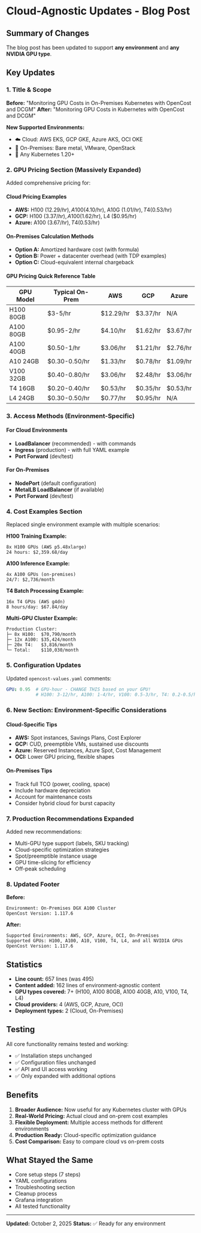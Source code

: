 # Cloud-Agnostic Updates - Blog Post

## Summary of Changes

The blog post has been updated to support **any environment** and **any NVIDIA GPU type**.

## Key Updates

### 1. Title & Scope
**Before:** "Monitoring GPU Costs in On-Premises Kubernetes with OpenCost and DCGM"
**After:** "Monitoring GPU Costs in Kubernetes with OpenCost and DCGM"

**New Supported Environments:**
- ☁️ Cloud: AWS EKS, GCP GKE, Azure AKS, OCI OKE
- 🏢 On-Premises: Bare metal, VMware, OpenStack
- 🔧 Any Kubernetes 1.20+

### 2. GPU Pricing Section (Massively Expanded)

Added comprehensive pricing for:

#### Cloud Pricing Examples
- **AWS:** H100 ($12.29/hr), A100 ($4.10/hr), A10G ($1.01/hr), T4 ($0.53/hr)
- **GCP:** H100 ($3.37/hr), A100 ($1.62/hr), L4 ($0.95/hr)
- **Azure:** A100 ($3.67/hr), T4 ($0.53/hr)

#### On-Premises Calculation Methods
- **Option A:** Amortized hardware cost (with formula)
- **Option B:** Power + datacenter overhead (with TDP examples)
- **Option C:** Cloud-equivalent internal chargeback

#### GPU Pricing Quick Reference Table

| GPU Model | Typical On-Prem | AWS | GCP | Azure |
|-----------|----------------|-----|-----|-------|
| H100 80GB | $3-5/hr | $12.29/hr | $3.37/hr | N/A |
| A100 80GB | $0.95-2/hr | $4.10/hr | $1.62/hr | $3.67/hr |
| A100 40GB | $0.50-1/hr | $3.06/hr | $1.21/hr | $2.76/hr |
| A10 24GB  | $0.30-0.50/hr | $1.33/hr | $0.78/hr | $1.09/hr |
| V100 32GB | $0.40-0.80/hr | $3.06/hr | $2.48/hr | $3.06/hr |
| T4 16GB   | $0.20-0.40/hr | $0.53/hr | $0.35/hr | $0.53/hr |
| L4 24GB   | $0.30-0.50/hr | $0.77/hr | $0.95/hr | N/A |

### 3. Access Methods (Environment-Specific)

#### For Cloud Environments
- **LoadBalancer** (recommended) - with commands
- **Ingress** (production) - with full YAML example
- **Port Forward** (dev/test)

#### For On-Premises
- **NodePort** (default configuration)
- **MetalLB LoadBalancer** (if available)
- **Port Forward** (dev/test)

### 4. Cost Examples Section

Replaced single environment example with multiple scenarios:

**H100 Training Example:**
```
8x H100 GPUs (AWS p5.48xlarge)
24 hours: $2,359.68/day
```

**A100 Inference Example:**
```
4x A100 GPUs (on-premises)
24/7: $2,736/month
```

**T4 Batch Processing Example:**
```
16x T4 GPUs (AWS g4dn)
8 hours/day: $67.84/day
```

**Multi-GPU Cluster Example:**
```
Production Cluster:
├─ 8x H100:  $70,790/month
├─ 12x A100: $35,424/month
├─ 20x T4:   $3,816/month
└─ Total:    $110,030/month
```

### 5. Configuration Updates

Updated `opencost-values.yaml` comments:
```yaml
GPU: 0.95  # GPU-hour - CHANGE THIS based on your GPU!
           # H100: 3-12/hr, A100: 1-4/hr, V100: 0.5-3/hr, T4: 0.2-0.5/hr
```

### 6. New Section: Environment-Specific Considerations

#### Cloud-Specific Tips
- **AWS:** Spot instances, Savings Plans, Cost Explorer
- **GCP:** CUD, preemptible VMs, sustained use discounts
- **Azure:** Reserved Instances, Azure Spot, Cost Management
- **OCI:** Lower GPU pricing, flexible shapes

#### On-Premises Tips
- Track full TCO (power, cooling, space)
- Include hardware depreciation
- Account for maintenance costs
- Consider hybrid cloud for burst capacity

### 7. Production Recommendations Expanded

Added new recommendations:
- Multi-GPU type support (labels, SKU tracking)
- Cloud-specific optimization strategies
- Spot/preemptible instance usage
- GPU time-slicing for efficiency
- Off-peak scheduling

### 8. Updated Footer

**Before:**
```
Environment: On-Premises DGX A100 Cluster
OpenCost Version: 1.117.6
```

**After:**
```
Supported Environments: AWS, GCP, Azure, OCI, On-Premises
Supported GPUs: H100, A100, A10, V100, T4, L4, and all NVIDIA GPUs
OpenCost Version: 1.117.6
```

## Statistics

- **Line count:** 657 lines (was 495)
- **Content added:** 162 lines of environment-agnostic content
- **GPU types covered:** 7+ (H100, A100 80GB, A100 40GB, A10, V100, T4, L4)
- **Cloud providers:** 4 (AWS, GCP, Azure, OCI)
- **Deployment types:** 2 (Cloud, On-Premises)

## Testing

All core functionality remains tested and working:
- ✅ Installation steps unchanged
- ✅ Configuration files unchanged
- ✅ API and UI access working
- ✅ Only expanded with additional options

## Benefits

1. **Broader Audience:** Now useful for any Kubernetes cluster with GPUs
2. **Real-World Pricing:** Actual cloud and on-prem cost examples
3. **Flexible Deployment:** Multiple access methods for different environments
4. **Production Ready:** Cloud-specific optimization guidance
5. **Cost Comparison:** Easy to compare cloud vs on-prem costs

## What Stayed the Same

- Core setup steps (7 steps)
- YAML configurations
- Troubleshooting section
- Cleanup process
- Grafana integration
- All tested functionality

---

**Updated:** October 2, 2025
**Status:** ✅ Ready for any environment

